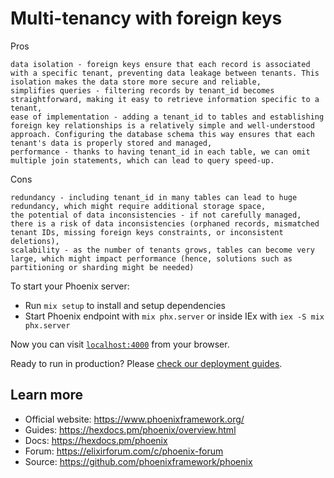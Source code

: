 # Multi-tenancy with foreign keys

Pros

    data isolation - foreign keys ensure that each record is associated with a specific tenant, preventing data leakage between tenants. This isolation makes the data store more secure and reliable,
    simplifies queries - filtering records by tenant_id becomes straightforward, making it easy to retrieve information specific to a tenant,
    ease of implementation - adding a tenant_id to tables and establishing foreign key relationships is a relatively simple and well-understood approach. Configuring the database schema this way ensures that each tenant's data is properly stored and managed,
    performance - thanks to having tenant_id in each table, we can omit multiple join statements, which can lead to query speed-up.

Cons

    redundancy - including tenant_id in many tables can lead to huge redundancy, which might require additional storage space,
    the potential of data inconsistencies - if not carefully managed, there is a risk of data inconsistencies (orphaned records, mismatched tenant IDs, missing foreign keys constraints, or inconsistent deletions),
    scalability - as the number of tenants grows, tables can become very large, which might impact performance (hence, solutions such as partitioning or sharding might be needed)

To start your Phoenix server:

- Run `mix setup` to install and setup dependencies
- Start Phoenix endpoint with `mix phx.server` or inside IEx with `iex -S mix phx.server`

Now you can visit [`localhost:4000`](http://localhost:4000) from your browser.

Ready to run in production? Please [check our deployment guides](https://hexdocs.pm/phoenix/deployment.html).

## Learn more

- Official website: https://www.phoenixframework.org/
- Guides: https://hexdocs.pm/phoenix/overview.html
- Docs: https://hexdocs.pm/phoenix
- Forum: https://elixirforum.com/c/phoenix-forum
- Source: https://github.com/phoenixframework/phoenix
